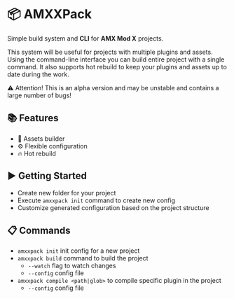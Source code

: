 # 📦 AMXXPack 
Simple build system and **CLI** for **AMX Mod X** projects.

This system will be useful for projects with multiple plugins and assets. Using the command-line interface you can build entire project with a single command. It also supports hot rebuild to keep your plugins and assets up to date during the work.

⚠ Attention! This is an alpha version and may be unstable and contains a large number of bugs!

## 📚 Features
- 🧸 Assets builder
- ⚙ Flexible configuration
- 🔥 Hot rebuild

## ▶ Getting Started
- Create new folder for your project
- Execute `amxxpack init` command to create new config
- Customize generated configuration based on the project structure

## 📋 Commands
- `amxxpack init` init config for a new project
- `amxxpack build` command to build the project
  - `--watch` flag to watch changes
  - `--config` config file
- `amxxpack compile <path|glob>` to compile specific plugin in the project
  - `--config` config file
